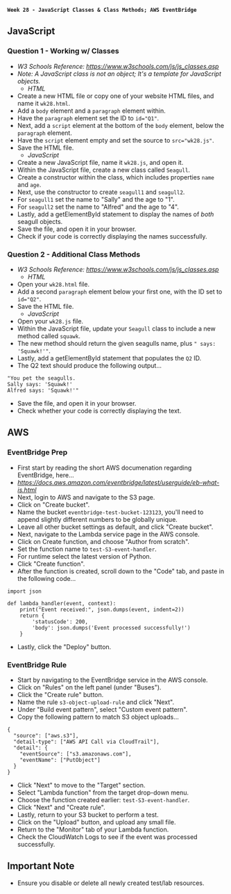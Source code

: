 **`Week 28 - JavaScript Classes & Class Methods; AWS EventBridge`**

## JavaScript

### Question 1 - Working w/ Classes
- *W3 Schools Reference: https://www.w3schools.com/js/js_classes.asp*
- *Note: A JavaScript class is not an object; It's a template for JavaScript objects.*
  - *HTML*
- Create a new HTML file or copy one of your website HTML files, and name it `wk28.html`.
- Add a `body` element and a `paragraph` element within.
- Have the `paragraph` element set the ID to `id="Q1"`.
- Next, add a `script` element at the bottom of the `body` element, below the `paragraph` element.
- Have the `script` element empty and set the source to `src="wk28.js"`.
- Save the HTML file.
  - *JavaScript*
- Create a new JavaScript file, name it `wk28.js`, and open it.
- Within the JavaScript file, create a new class called `Seagull`.
- Create a constructor within the class, which includes properties `name` and `age`.
- Next, use the constructor to create `seagull1` and `seagull2`.
- For `seagull1` set the name to "Sally" and the age to "1".
- For `seagull2` set the name to "Alfred" and the age to "4".
- Lastly, add a getElementById statement to display the names of *both* seagull objects.
- Save the file, and open it in your browser.
- Check if your code is correctly displaying the names successfully.

### Question 2 - Additional Class Methods
- *W3 Schools Reference: https://www.w3schools.com/js/js_classes.asp*
  - *HTML*
- Open your `wk28.html` file.
- Add a second `paragraph` element below your first one, with the ID set to `id="Q2"`.
- Save the HTML file.
  - *JavaScript*
- Open your `wk28.js` file.
- Within the JavaScript file, update your `Seagull` class to include a new method called `squawk`.
- The new method should return the given seagulls name, plus `" says: 'Squawk!'"`.
- Lastly, add a getElementById statement that populates the `Q2` ID.
- The Q2 text should  produce the following output...
```
"You pet the seagulls.
Sally says: 'Squawk!'
Alfred says: 'Squawk!'"
```
- Save the file, and open it in your browser.
- Check whether your code is correctly displaying the text.

## AWS

### EventBridge Prep
- First start by reading the short AWS documenation regarding EventBridge, here...
- *https://docs.aws.amazon.com/eventbridge/latest/userguide/eb-what-is.html*
- Next, login to AWS and navigate to the S3 page.
- Click on "Create bucket".
- Name the bucket `eventbridge-test-bucket-123123`, you'll need to append slightly different numbers to be globally unique.
- Leave all other bucket settings as default, and click "Create bucket".
- Next, navigate to the Lambda service page in the AWS console.
- Click on Create function, and choose "Author from scratch".
- Set the function name to `test-S3-event-handler`.
- For runtime select the latest version of Python.
- Click "Create function".
- After the function is created, scroll down to the "Code" tab, and paste in the following code...
```
import json

def lambda_handler(event, context):
    print("Event received:", json.dumps(event, indent=2))
    return {
        'statusCode': 200,
        'body': json.dumps('Event processed successfully!')
    }
```
- Lastly, click the "Deploy" button.

### EventBridge Rule
- Start by navigating to the EventBridge service in the AWS console.
- Click on "Rules" on the left panel (under "Buses").
- Click the "Create rule" button.
- Name the rule `s3-object-upload-rule` and click "Next".
- Under "Build event pattern", select "Custom event pattern".
- Copy the following pattern to match S3 object uploads...
```
{
  "source": ["aws.s3"],
  "detail-type": ["AWS API Call via CloudTrail"],
  "detail": {
    "eventSource": ["s3.amazonaws.com"],
    "eventName": ["PutObject"]
  }
}
```
- Click "Next" to move to the "Target" section.
- Select "Lambda function" from the target drop-down menu.
- Choose the function created earlier: `test-S3-event-handler`.
- Click "Next" and "Create rule".
- Lastly, return to your S3 bucket to perform a test.
- Click on the "Upload" button, and upload any small file.
- Return to the "Monitor" tab of your Lambda function.
- Check the CloudWatch Logs to see if the event was processed successfully.

## Important Note
- Ensure you disable or delete all newly created test/lab resources.
